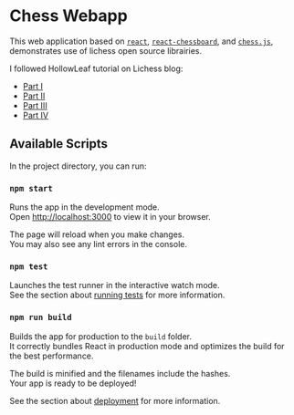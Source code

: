 # Chess Webapp

This web application based on  [`react`](https://www.npmjs.com/package/react), [`react-chessboard`](https://www.npmjs.com/package/react-chessboard), and [`chess.js`](https://www.npmjs.com/package/chess.js), demonstrates use of lichess open source librairies.

I followed HollowLeaf tutorial on Lichess blog:
- [Part I](https://lichess.org/@/HollowLeaf/blog/chess-web-programming-part-one-getting-started/8ZKpwJU8)
- [Part II](https://lichess.org/@/HollowLeaf/blog/chess-web-programming-part-two-stockfish/PdeOTODf)
- [Part III](https://lichess.org/@/HollowLeaf/blog/chess-web-programming-part-three-deploying-your-application/J3GdsKZP)
- [Part IV](https://lichess.org/@/HollowLeaf/blog/chess-web-programming-part-four-chessboard-customisation/Is0jxElj)

## Available Scripts

In the project directory, you can run:

### `npm start`

Runs the app in the development mode.\
Open [http://localhost:3000](http://localhost:3000) to view it in your browser.

The page will reload when you make changes.\
You may also see any lint errors in the console.

### `npm test`

Launches the test runner in the interactive watch mode.\
See the section about [running tests](https://facebook.github.io/create-react-app/docs/running-tests) for more information.

### `npm run build`

Builds the app for production to the `build` folder.\
It correctly bundles React in production mode and optimizes the build for the best performance.

The build is minified and the filenames include the hashes.\
Your app is ready to be deployed!

See the section about [deployment](https://facebook.github.io/create-react-app/docs/deployment) for more information.
